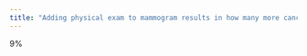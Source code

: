 ```yaml
---
title: "Adding physical exam to mammogram results in how many more cancers being detected?"
---
```

9%

